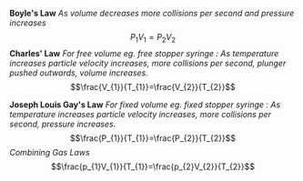 **Boyle's Law**
*As volume decreases more collisions per second and pressure increases*$$P_{1}V_{1}=P_{2}V_{2}$$
**Charles' Law**
*For free volume eg. free stopper syringe : As temperature increases particle velocity increases, more collisions per second, plunger pushed outwards, volume increases.*$$\frac{V_{1}}{T_{1}}=\frac{V_{2}}{T_{2}}$$

**Joseph Louis Gay's Law**
*For fixed volume eg. fixed stopper syringe : As temperature increases particle velocity increases, more collisions per second, pressure increases.*$$\frac{P_{1}}{T_{1}}=\frac{P_{2}}{T_{2}}$$
*Combining Gas Laws*$$\frac{p_{1}V_{1}}{T_{1}}=\frac{p_{2}V_{2}}{T_{2}}$$